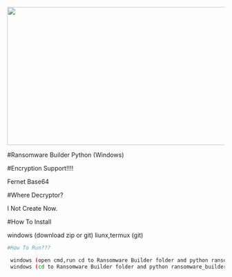 <p align="center">
  <a href="https://github.com/Hex1629/Ransomware-Builder-Python-Windows">
    <img src="https://github.com/Hex1629/Ransomware-Builder-Python-Windows/blob/main/Ransomware_Builder.jpg" width="520" height="320">
  </a>
</p>

#Ransomware Builder Python (Windows)

#Encryption Support!!!!

 Fernet Base64

#Where Decryptor?

 I Not Create Now.

#How To Install

 windows (download zip or git)
 liunx,termux (git)

```sh
#How To Run???

 windows (open cmd,run cd to Ransomware Builder folder and python ransomware_builder.py)
 windows (cd to Ransomware Builder folder and python ransomware_builder.py)
```
